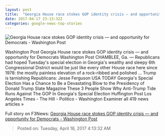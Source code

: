 ```yaml
---
layout: post
title:  "Georgia House race stokes GOP identity crisis — and opportunity for Democrats - Washington Post"
date: 2017-04-17 23:13:32Z
categories: google-news-top-stories
---
```


![Georgia House race stokes GOP identity crisis — and opportunity for Democrats - Washington Post](https://img.washingtonpost.com/rf/image_1484w/2010-2019/WashingtonPost/2017/04/17/National-Politics/Images/669514938-3896.jpg)

Washington Post Georgia House race stokes GOP identity crisis — and opportunity for Democrats Washington Post CHAMBLEE, Ga. — Republicans had hoped Tuesday's special election in Georgia's wealthy and sleepy 6th Congressional District would be just like every other House race here since 1978: the mostly painless elevation of a rock-ribbed and polished ... Trump is tarnishing Republicans: Jesse Ferguson USA TODAY Georgia's Special Election Has a Chance to Be a Devastating Blow to the Presidency of Donald Trump Slate Magazine These 3 People Show Why Anti-Trump Tide Runs Against The GOP In Georgia's Special Election Huffington Post Los Angeles Times - The Hill - Politico - Washington Examiner all 419 news articles »


Full story on F3News: [Georgia House race stokes GOP identity crisis — and opportunity for Democrats - Washington Post](http://www.f3nws.com/n/yKYhxG)

> Posted on: Tuesday, April 18, 2017 4:13:32 AM

